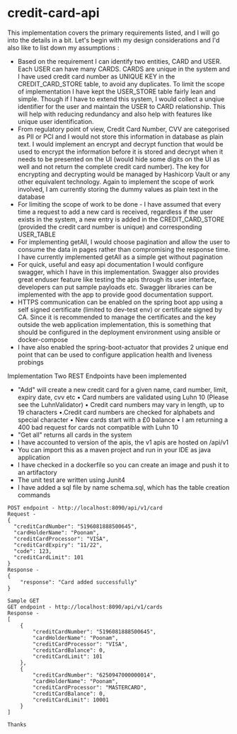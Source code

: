 # credit-card-api

This implementation covers the primary requirements listed, and I will go into the details in a bit. Let's begin with my design considerations and I'd also like to list down my assumptions :
 - Based on the requirement I can identify two entities, CARD and USER. Each USER can have many CARDS. CARDS are unique in the system and I have used credit card number as UNIQUE KEY in the CREDIT_CARD_STORE table, to avoid any duplicates. To limit the scope of implementation I have kept the USER_STORE table fairly lean and simple. Though if I have to extend this system, I would collect a unqiue identifier for the user and maintain the USER to CARD relationship. This will help with reducing redundancy and also help with features like unique user identification.
 - From regulatory point of view, Credit Card Number, CVV are categorised as PII or PCI and I would not store this information in database as plain text. I would implement an encrypt and decrypt function that would be used to encrypt the information before it is stored and decrypt when it needs to be presented on the UI (would hide some digits on the UI as well and not return the complete credit card number). The key for encrypting and decrypting would be managed by Hashicorp Vault or any other equivalent technology. Again to implement the scope of work involved, I am currently storing the dummy values as plain text in the database
 - For limiting the scope of work to be done - I have assumed that every time a request to add a new card is received, regardless if the user exists in the system, a new entry is added in the CREDIT_CARD_STORE (provided the credit card number is unique) and corresponding USER_TABLE
 - For implementing getAll, I would choose pagination and allow the user to consume the data in pages rather than compromising the response time. I have currently implemented getAll as a simple get without pagination
 - For quick, useful and easy api documentation I would configure swagger, which I have in this implementation. Swagger also provides great enduser feature like testing the apis through its user interface, developers can put sample payloads etc. Swagger libraries can be implemented with the app to provide good documentation support.
 - HTTPS communication can be enabled on the spring boot app using a self signed certificate (limited to dev-test env) or certificate signed by CA. Since it is recommended to manage the certificates and the key outside the web application implementation, this is something that should be configured in the deployment environment using ansible or docker-compose
 - I have also enabled the spring-boot-actuator that provides 2 unique end point that can be used to configure application health and liveness probings

Implementation
Two REST Endpoints have been implemented
- "Add" will create a new credit card for a given name, card number, limit, expiry date, cvv etc
	• Card numbers are validated using Luhn 10 (Please see the LuhnValidator)
        • Credit card numbers may vary in length, up to 19 characters
	•.Credit card numbers are checked for alphabets and special character
	• New cards start with a £0 balance
	• I am returning a 400 bad request for cards not compatible with Luhn 10
- "Get all" returns all cards in the system
- I have accounted to version of the apis, the v1 apis are hosted on /api/v1
- You can import this as a maven project and run in your IDE as java application 
- I have checked in a dockerfile so you can create an image and push it to an artifactory 
- The unit test are written using Junit4
- I have added a sql file by name schema.sql, which has the table creation commands

```Sample POST payload 
POST endpoint - http://localhost:8090/api/v1/card
Request -
{
  "creditCardNumber": "5196081888500645",
  "cardHolderName": "Poonam",
  "creditCardProcessor": "VISA",
  "creditCardExpiry": "11/22",
  "code": 123,
  "creditCardLimit": 101
}
Response -
{
    "response": "Card added successfully"
}

Sample GET  
GET endpoint - http://localhost:8090/api/v1/cards
Response -
[
    {
        "creditCardNumber": "5196081888500645",
        "cardHolderName": "Poonam",
        "creditCardProcessor": "VISA",
        "creditCardBalance": 0,
        "creditCardLimit": 101
    },
    {
        "creditCardNumber": "6250947000000014",
        "cardHolderName": "Poonam",
        "creditCardProcessor": "MASTERCARD",
        "creditCardBalance": 0,
        "creditCardLimit": 10001
    }
]

Thanks 
